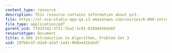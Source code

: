 ```yaml
---
content_type: resource
description: This resource contains information about ps3.
file: https://ol-ocw-studio-app-qa.s3.amazonaws.com/courses/6-006-introduction-to-algorithms-fall-2011/297bbcd7d2a9a2a71a410b0ae41ba5d7_MIT6_006F11_ps3.pdf
file_type: application/pdf
parent_uid: 7fd33342-3721-55a2-5c91-0269de56eb8f
resourcetype: Document
title: 6.006 Introduction to Algorithms, Problem Set 3
uid: 297bbcd7-d2a9-a2a7-1a41-0b0ae41ba5d7
---
```

